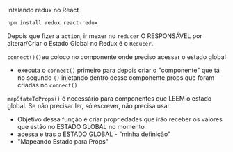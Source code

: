 intalando redux no React
```javascript
npm install redux react-redux
```
Depois que fizer a `action`, ir mexer no `reducer`
O RESPONSÁVEL por alterar/Criar o Estado Global no Redux é o `Reducer`.

`connect()()`eu coloco no componente onde preciso acessar o estado global
- executa o `connect()` primeiro para depois criar o "componente" que tá no segundo `()` injetando dentro desse componente props que foram criadas no `connect()`

`mapStateToProps()` é necessário para componentes que LEEM o estado global. Se não precisar ler, só escrever, não precisa usar.
- Objetivo dessa função é criar propriedades que irão receber os valores que estão no ESTADO GLOBAL no momento
- acessa e trás o ESTADO GLOBAL - "minha definição"
- "Mapeando Estado para Props"